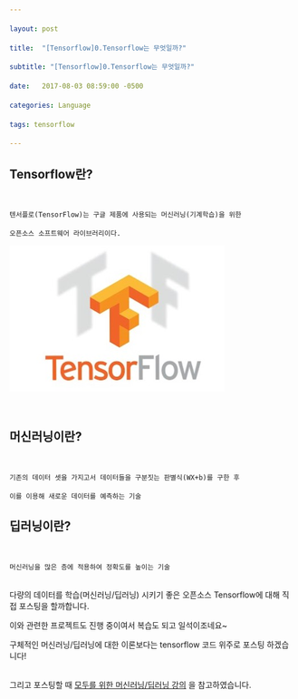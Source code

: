 ```yaml
---

layout: post

title:  "[Tensorflow]0.Tensorflow는 무엇일까?"

subtitle: "[Tensorflow]0.Tensorflow는 무엇일까?"

date:   2017-08-03 08:59:00 -0500

categories: Language

tags: tensorflow

---
```


## Tensorflow란?

<br>

```
텐서플로(TensorFlow)는 구글 제품에 사용되는 머신러닝(기계학습)을 위한 

오픈소스 소프트웨어 라이브러리이다.
```

![image](/image/tensorflow_img/tensorflow.jpg)

<br>    

## 머신러닝이란?

<br>

```
기존의 데이터 셋을 가지고서 데이터들을 구분짓는 판별식(WX+b)를 구한 후 

이를 이용해 새로운 데이터를 예측하는 기술
```  


## 딥러닝이란?

<br>

```
머신러닝을 많은 층에 적용하여 정확도를 높이는 기술
```


<br>
다량의 데이터를 학습(머신러닝/딥러닝) 시키기 좋은 오픈소스 Tensorflow에 대해 직접 포스팅을 할까합니다.
   
이와 관련한 프로젝트도 진행 중이여서 복습도 되고 일석이조네요~
    
구체적인 머신러닝/딥러닝에 대한 이론보다는 tensorflow 코드 위주로 포스팅 하겠습니다! 
<br>
<br>

그리고 포스팅할 때 [모두를 위한 머신러닝/딥러닝 강의](http://hunkim.github.io/ml/) 을 참고하였습니다.


